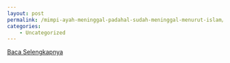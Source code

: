 ```yaml
---
layout: post
permalink: /mimpi-ayah-meninggal-padahal-sudah-meninggal-menurut-islam/
categories:
    - Uncategorized
---
```


[Baca Selengkapnya](/05)